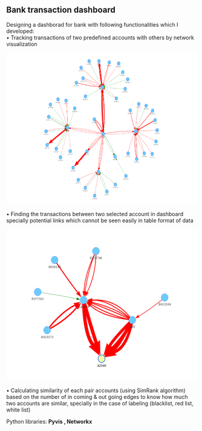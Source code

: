 ## Bank transaction dashboard  
Designing a dashborad for bank with following functionalities which I developed:  
• Tracking transactions of two predefined accounts with others by network visualization  

<img src="image/git_graphVis.png" width=600 height=400>  


• Finding the transactions between two selected account in dashboard specially potential links which cannot be seen easily in table format of data  

<img src="image/git_potential.png" width=600 height=400>  


• Calculating similarity of each pair accounts (using SimRank algorithm) based on the number of in coming & out going edges to know how much two accounts are similar, specially in the case of labeling (blacklist, red list, white list)

Python libraries: **Pyvis , Networkx** 

